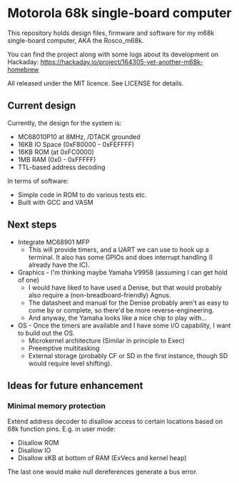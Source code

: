 # Motorola 68k single-board computer

This repository holds design files, firmware and software for my m68k 
single-board computer, AKA the Rosco_m68k.

You can find the project along with some logs about its development
on Hackaday: https://hackaday.io/project/164305-yet-another-m68k-homebrew

All released under the MIT licence. See LICENSE for details.

## Current design

Currently, the design for the system is:

* MC68010P10 at 8MHz, /DTACK grounded
* 16KB IO Space (0xF80000 - 0xFEFFFF)
* 16KB ROM (at 0xFC0000)
* 1MB RAM (0x0 - 0xFFFFF)
* TTL-based address decoding

In terms of software:

* Simple code in ROM to do various tests etc.
* Built with GCC and VASM

## Next steps

* Integrate MC68901 MFP
  * This will provide timers, and a UART we can use to hook up a terminal. It also has some GPIOs and does interrupt handling (I already have the IC).
* Graphics - I'm thinking maybe Yamaha V9958 (assuming I can get hold of one)
  * I would have liked to have used a Denise, but that would probably also require a (non-breadboard-friendly) Agnus.
  * The datasheet and manual for the Denise probably aren't as easy to come by or complete, so there'd be more reverse-engineering.
  * And anyway, the Yamaha looks like a nice chip to play with...
* OS - Once the timers are available and I have some I/O capability, I want to build out the OS.
  * Microkernel architecture (Similar in principle to Exec)
  * Preemptive multitasking
  * External storage (probably CF or SD in the first instance, though SD would require level shifting).

## Ideas for future enhancement

### Minimal memory protection

Extend address decoder to disallow access to certain locations based on 68k function pins.
E.g. in user mode:

* Disallow ROM
* Disallow IO
* Disallow xKB at bottom of RAM (ExVecs and kernel heap)

The last one would make null dereferences generate a bus error.

